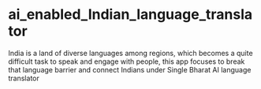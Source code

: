 # ai_enabled_Indian_language_translator
India is a land of diverse languages among regions, which becomes a quite difficult task to speak and engage with people, this app focuses to break that language barrier and connect Indians under Single Bharat AI language translator
